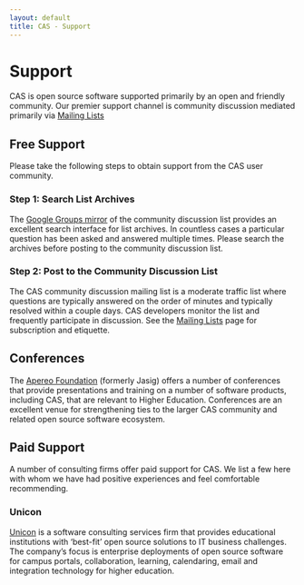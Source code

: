 ```yaml
---
layout: default
title: CAS - Support
---
```

<a name="Support">  </a>
# Support
CAS is open source software supported primarily by an open and friendly community.
Our premier support channel is community discussion mediated primarily via
[Mailing Lists](Mailing-Lists.html)

<a name="FreeSupport">  </a>
## Free Support
Please take the following steps to obtain support from the CAS user community.

<a name="Step1:SearchListArchives">  </a>
### Step 1: Search List Archives
The [Google Groups mirror](https://groups.google.com/forum/#!forum/jasig-cas-user) of the community discussion list
provides an excellent search interface for list archives.
In countless cases a particular question has been asked and answered multiple times.
Please search the archives before posting to the community discussion list.

<a name="Step2:PosttotheCommunityDiscussionList">  </a>
### Step 2: Post to the Community Discussion List
The CAS community discussion mailing list is a moderate traffic list where questions are typically answered on the
order of minutes and typically resolved within a couple days. CAS developers monitor the list and frequently
participate in discussion. See the [Mailing Lists](Mailing-Lists.html) page for subscription and etiquette.

<a name="Conferences">  </a>
## Conferences
The [Apereo Foundation](http://www.apereo.org/) (formerly Jasig) offers a number of conferences that provide
presentations and training on a number of software products, including CAS, that are relevant to Higher Education.
Conferences are an excellent venue for strengthening ties to the larger CAS community and related open source software
ecosystem.

<a name="PaidSupport">  </a>
## Paid Support
A number of consulting firms offer paid support for CAS. We list a few here with whom we have had positive experiences
and feel comfortable recommending.

<a name="Unicon">  </a>
### Unicon
[Unicon](http://www.unicon.net/) is a software consulting services firm that provides educational institutions with
‘best-fit’ open source solutions to IT business challenges. The company’s focus is enterprise deployments of open
source software for campus portals, collaboration, learning, calendaring, email and integration technology for
higher education.
